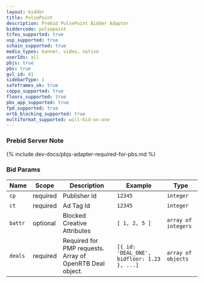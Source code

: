 ```yaml
---
layout: bidder
title: PulsePoint
description: Prebid PulsePoint Bidder Adaptor
biddercode: pulsepoint
tcfeu_supported: true
usp_supported: true
schain_supported: true
media_types: banner, video, native
userIds: all
pbjs: true
pbs: true
gvl_id: 81
sidebarType: 1
safeframes_ok: true
coppa_supported: true
floors_supported: true
pbs_app_supported: true
fpd_supported: true
ortb_blocking_supported: true
multiformat_supported: will-bid-on-one
---
```


### Prebid Server Note

{% include dev-docs/pbjs-adapter-required-for-pbs.md %}

### Bid Params


| Name       | Scope    | Description                                           | Example                      | Type                |
|------------|----------|-------------------------------------------------------|------------------------------|---------------------|
| `cp`       | required | Publisher Id                                          | `12345`                      | `integer`           |
| `ct`       | required | Ad Tag Id                                             | `12345`                      | `integer`           |
| `battr`    | optional | Blocked Creative Attributes                           | `[ 1, 2, 5 ]`                | `array of integers` |
| `deals`    | required | Required for PMP requests. Array of OpenRTB Deal object.    | `[{ id: 'DEAL_ONE', bidfloor: 1.23 }, ...]`         | `array of objects`            |

